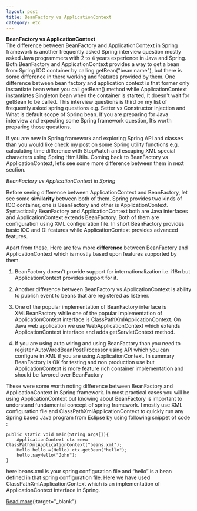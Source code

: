 ```yaml
---
layout: post
title: BeanFactory vs ApplicationContext
category: etc
---
```


**BeanFactory vs ApplicationContext**  
The difference between BeanFactory and ApplicationContext in Spring framework is another frequently asked Spring interview question mostly asked Java programmers with 2 to 4 years experience in Java and Spring. Both BeanFactory and ApplicationContext provides a way to get a bean from Spring IOC container by calling getBean("bean name"), but there is some difference in there working and features provided by them. One difference between bean factory and application context is that former only instantiate bean when you call getBean() method while ApplicationContext instantiates Singleton bean when the container is started,  It doesn't wait for getBean to be called. This interview questions is third on my list of frequently asked spring questions e.g. Setter vs Constructor Injection and  What is default scope of Spring bean. If you are preparing for Java interview and expecting some Spring framework question, It’s worth preparing those questions.  

If you are new in Spring framework and exploring Spring API and classes than you would like check my post on some Spring utility functions e.g. calculating time difference with StopWatch and  escaping XML special characters using Spring HtmlUtils. Coming back to BeanFactory vs ApplicationContext, let’s see some more difference between them in next section.  


*BeanFactory vs ApplicationContext in Spring*  

Before seeing difference between ApplicationContext and BeanFactory, let see some **similarity** between both of them. Spring provides two kinds of IOC container, one is BeanFactory and other is ApplicationContext. Syntactically BeanFactory and ApplicationContext both are Java interfaces and ApplicationContext extends BeanFactory. Both of them are configuration using XML configuration file. In short BeanFactory provides basic IOC and DI features while ApplicationContext provides advanced features.  

Apart from these, Here are few more **difference** between BeanFactory and ApplicationContext which is mostly based upon features supported by them.  

1. BeanFactory doesn't provide support for internationalization i.e. i18n but ApplicationContext provides support for it.

2. Another difference between BeanFactory vs ApplicationContext is ability to publish event to beans that are registered as listener.

3. One of the popular implementation of BeanFactory interface is XMLBeanFactory while one of the popular implementation of ApplicationContext interface is ClassPathXmlApplicationContext. On Java web application we use WebApplicationContext  which extends ApplicationContext interface and adds getServletContext method.

4. If you are using auto wiring and using BeanFactory than you need to register AutoWiredBeanPostProcessor using API which you can configure in XML if you are using  ApplicationContext. In summary BeanFactory is OK for testing and non production use but ApplicationContext is more feature rich container implementation and should be favored over BeanFactory

These were some worth noting difference between BeanFactory and ApplicationContext in Spring framework. In most practical cases you will be using ApplicationContext but knowing about BeanFactory is important to understand fundamental concept of spring framework. I mostly use XML configuration file and ClassPathXmlApplicationContext to quickly run any Spring based Java program from Eclipse  by using following snippet of code :  

```
public static void main(String args[]){
    ApplicationContext ctx =new ClassPathXmlApplicationContext("beans.xml");
    Hello hello =(Hello) ctx.getBean("hello");
    hello.sayHello("John");
}
```    

here beans.xml is your spring configuration file and “hello” is a bean defined in that spring configuration file. Here we have used ClassPathXmlApplicationContext  which is an implementation of ApplicationContext interface in Spring.  

[Read more](http://javarevisited.blogspot.com/2012/11/difference-between-beanfactory-vs-applicationcontext-spring-framework.html#ixzz4S32Aa9Lw){:target="_blank"}  

